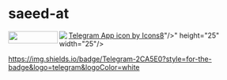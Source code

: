 <h1> saeed-at </h1>

<!----[![Hits](https://hits.seeyoufarm.com/api/count/incr/badge.svg?url=https%3A%2F%2Fgithub.com%2Fsaeed-at&count_bg=%2379C83D&title_bg=%23555555&icon=addthis.svg&icon_color=%23E5BABA&title=hits&edge_flat=false)](https://hits.seeyoufarm.com)
[![Gmail](https://img.shields.io/badge/-Gmail-c14438?style=flat&logo=Gmail&logoColor=white)](mailto:saeed.alijani@gmail.com)
[![Chat on Telegram][https://img.shields.io/badge/Telegram-2CA5E0?style=for-the-badge&logo=telegram&logoColor=white][t.me/saeed0047]--->

<!---<img width="30%"  src="https://github-readme-streak-stats.herokuapp.com?user=saeed-at&theme=dark&hide_border=true&date_format=M%20j%5B%2C%20Y%5D" alt="saeed-at" />
</div>--->



<div id="badges">
  <a 
href="mailto:saeed.alijani.ta@gmail.com" target="blank"><img align="left" src="https://img.shields.io/badge/Gmail-D14836?style=for-the-      badge&logo=gmail&logoColor=white" height="25" width="100"/>
  </a>
  <a 
href="https://t.me/saeed0047" target="blank"><img align="left" src="<img src="<a href="https://icons8.com/icon/63306/telegram-app">Telegram App icon by Icons8</a>"/>" height="25" width="25"/>
  </a>
</div>



https://img.shields.io/badge/Telegram-2CA5E0?style=for-the-badge&logo=telegram&logoColor=white
